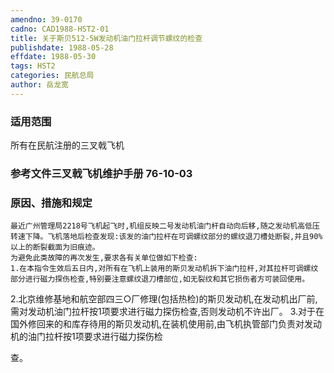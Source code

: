 ```yaml
---
amendno: 39-0170
cadno: CAD1988-HST2-01
title: 关于斯贝512-5W发动机油门拉杆调节螺纹的检查
publishdate: 1988-05-28
effdate: 1988-05-30
tags: HST2
categories: 民航总局
author: 岳龙宽
---
```


### 适用范围 
所有在民航注册的三叉戟飞机

<!--more-->
### 参考文件三叉戟飞机维护手册 76-10-03

### 原因、措施和规定 
    最近广州管理局2218号飞机起飞时,机组反映二号发动机油门杆自动向后移,随之发动机高低压转速下降。飞机落地后检查发现:该发的油门拉杆在可调螺纹部分的螺纹退刀槽处断裂,并且90%以上的断裂截面为旧痕迹。 
    为避免此类故障的再次发生,要求各有关单位做如下检查: 
    1.在本指令生效后五日内,对所有在飞机上装用的斯贝发动机拆下油门拉杆,对其拉杆可调螺纹部分进行磁力探伤检查,特别要注意螺纹退刀槽部位,如无裂纹和其它损伤者方可装回使用。 
 2.北京维修基地和航空部四三○厂修理(包括热检)的斯贝发动机,在发动机出厂前,需对发动机油门拉杆按1项要求进行磁力探伤检查,否则发动机不许出厂。 
    3.对于在国外修回来的和库存待用的斯贝发动机,在装机使用前,由飞机执管部门负责对发动机的油门拉杆按1项要求进行磁力探伤检

     
查。
